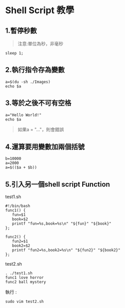 # Shell Script 教學

## 1.暫停秒數

> 注意:單位為秒，非毫秒

```text
sleep 1;
```

## 2.執行指令存為變數

```text
a=$(du -sh ./Images)
echo $a
```

## 3.等於之後不可有空格

```text
a="Hello World!"
echo $a
```

> 如果a = "..."，則會錯誤

## 4.運算要用變數加兩個括號

```text
b=10000
a=2000
a=$(($a + $b))
```

## 5.引入另一個shell script Function

test1.sh

```text
#!/bin/bash
func1() {
   fun=$1
   book=$2
   printf "fun=%s,book=%s\n" "${fun}" "${book}"
};

func2() {
   fun2=$1
   book2=$2
   printf "fun2=%s,book2=%s\n" "${fun2}" "${book2}"
};
```

test2.sh

```text
. ./test1.sh
func1 love horror
func2 ball mystery
```

執行 :

```text
sudo vim test2.sh
```

